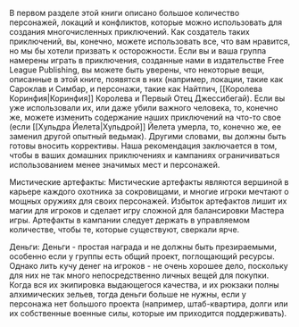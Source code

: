 В первом разделе этой книги описано большое количество персонажей, локаций и конфликтов, которые можно использовать для создания многочисленных приключений. Как создатель таких приключений, вы, конечно, можете использовать все, что вам нравится, но мы бы хотели призвать к осторожности. Если вы и ваша группа намерены играть в приключения, созданные нами в издательстве Free League Publishing, вы можете быть уверены, что некоторые вещи, описанные в этой книге, появятся в них (например, локации, такие как Сароклав и Симбар, и персонажи, такие как Найтпич, [[Королева Коринфия|Коринфия]] Королева и Первый Отец Джессибегай). Если вы уже использовали их, или даже убили важного человека, то, конечно же, можете изменить содержание наших приключений на что-то свое (если [[Хульдра Йелета|Хульдрой]] Йелета умерла, то, конечно же, ее заменил другой опытный ведьмак). Другими словами, вы должны быть готовы вносить коррективы. Наша рекомендация заключается в том, чтобы в ваших домашних приключениях и кампаниях ограничиваться использованием менее значимых мест и персонажей.

Мистические артефакты: Мистические артефакты являются вершиной в карьере каждого охотника за сокровищами, и многие игроки мечтают о мощных оружиях для своих персонажей. Избыток артефактов лишит их магии для игроков и сделает игру сложной для балансировки Мастера игры. Артефакты в кампании следует держать в управляемом количестве, чтобы те, которые существуют, сверкали ярче.

  

Деньги: Деньги - простая награда и не должны быть презираемыми, особенно если у группы есть общий проект, поглощающий ресурсы. Однако лить кучу денег на игроков - не очень хорошее дело, поскольку для них не так много непосредственно личных вещей для покупки. Когда вся их экипировка выдающегося качества, и их рюкзаки полны алхимических зельев, тогда деньги больше не нужны, если у персонажа нет большого проекта (например, штаб-квартира, долги или их собственные военные силы, которые им приходится поддерживать).